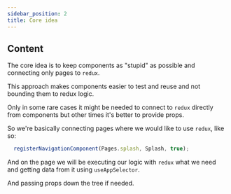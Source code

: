 ```yaml
---
sidebar_position: 2
title: Core idea
---
```


## Content

The core idea is to keep components as "stupid" as possible and connecting only pages to `redux`.

This approach makes components easier to test and reuse and not bounding them to redux logic.

Only in some rare cases it might be needed to connect to `redux` directly from components but other times it's better to provide props.

So we're basically connecting pages where we would like to use `redux`, like so:

```typescript
  registerNavigationComponent(Pages.splash, Splash, true);
```

And on the page we will be executing our logic with `redux` what we need and getting data from it using `useAppSelector`.

And passing props down the tree if needed.
